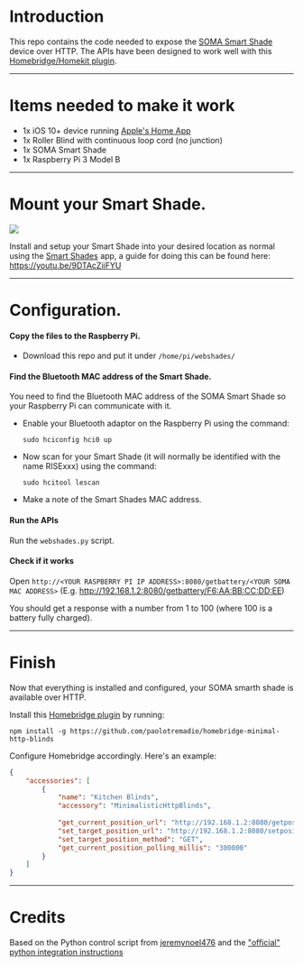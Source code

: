 # Introduction

This repo contains the code needed to expose the [SOMA Smart Shade](https://uk.somasmarthome.com) device over HTTP.
The APIs have been designed to work well with this [Homebridge/Homekit plugin](https://github.com/paolotremadio/homebridge-minimal-http-blinds).

---

# Items needed to make it work

* 1x iOS 10+ device running [Apple's Home App](http://www.apple.com/uk/ios/home/)
* 1x Roller Blind with continuous loop cord (no junction)
* 1x SOMA Smart Shade
* 1x Raspberry Pi 3 Model B

---

# Mount your Smart Shade.

<img src="images/smartshadebig.png">

Install and setup your Smart Shade into your desired location as normal using the [Smart Shades](https://itunes.apple.com/us/app/smart-shades/id1016406862?mt=8) app, a guide for doing this can be found here: https://youtu.be/9DTAcZiiFYU

---

# Configuration.

#### Copy the files to the Raspberry Pi.

* Download this repo and put it under `/home/pi/webshades/`

#### Find the Bluetooth MAC address of the Smart Shade.

You need to find the Bluetooth MAC address of the SOMA Smart Shade so your Raspberry Pi can communicate with it.

  * Enable your Bluetooth adaptor on the Raspberry Pi using the command:

        sudo hciconfig hci0 up

  * Now scan for your Smart Shade (it will normally be identified with the name RISExxx) using the command:

        sudo hcitool lescan

  * Make a note of the Smart Shades MAC address.


#### Run the APIs

Run the `webshades.py` script. 

#### Check if it works

Open `http://<YOUR RASPBERRY PI IP ADDRESS>:8080/getbattery/<YOUR SOMA MAC ADDRESS>` (E.g. http://192.168.1.2:8080/getbattery/F6:AA:BB:CC:DD:EE)

You should get a response with a number from 1 to 100 (where 100 is a battery fully charged).

---

# Finish

Now that everything is installed and configured, your SOMA smarth shade is available over HTTP.

Install this [Homebridge plugin](https://github.com/paolotremadio/homebridge-minimal-http-blinds) by running:

`npm install -g https://github.com/paolotremadio/homebridge-minimal-http-blinds`

Configure Homebridge accordingly. Here's an example:

````json
{
    "accessories": [
        {
            "name": "Kitchen Blinds",
            "accessory": "MinimalisticHttpBlinds",
  
            "get_current_position_url": "http://192.168.1.2:8080/getposition/F6:AA:BB:CC:DD:EE",
            "set_target_position_url": "http://192.168.1.2:8080/setposition/F6:AA:BB:CC:DD:EE/%position%",
            "set_target_position_method": "GET",
            "get_current_position_polling_millis": "300000"
        }
    ]
}
````
 
---

# Credits
Based on the Python control script from [jeremynoel476](https://bitbucket.org/jeremynoel476/smartblinds-diy)
and the ["official" python integration instructions](http://www.instructables.com/id/Connect-Soma-Smart-Shades-From-Web-With-Raspberry-/)

